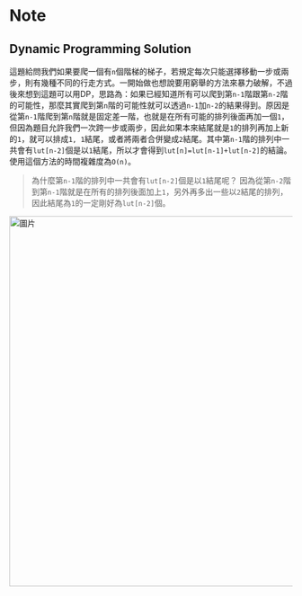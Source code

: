 # Note

## Dynamic Programming Solution

這題給問我們如果要爬一個有`n`個階梯的梯子，若規定每次只能選擇移動一步或兩步，則有幾種不同的行走方式。一開始做也想說要用窮舉的方法來暴力破解，不過後來想到這題可以用DP，思路為：如果已經知道所有可以爬到第`n-1`階跟第`n-2`階的可能性，那麼其實爬到第`n`階的可能性就可以透過`n-1`加`n-2`的結果得到。原因是從第`n-1`階爬到第`n`階就是固定差一階，也就是在所有可能的排列後面再加一個`1`，但因為題目允許我們一次跨一步或兩步，因此如果本來結尾就是`1`的排列再加上新的`1`，就可以排成`1, 1`結尾，或者將兩者合併變成`2`結尾。其中第`n-1`階的排列中一共會有`lut[n-2]`個是以`1`結尾，所以才會得到`lut[n]=lut[n-1]+lut[n-2]`的結論。使用這個方法的時間複雜度為`O(n)`。

> 為什麼第`n-1`階的排列中一共會有`lut[n-2]`個是以`1`結尾呢？
> 因為從第`n-2`階到第`n-1`階就是在所有的排列後面加上`1`，另外再多出一些以`2`結尾的排列，因此結尾為`1`的一定剛好為`lut[n-2]`個。

<img width="659" alt="圖片" src="https://user-images.githubusercontent.com/55487740/155653735-a2b2a4f8-654e-46a2-bac3-0da9d756d207.png">
